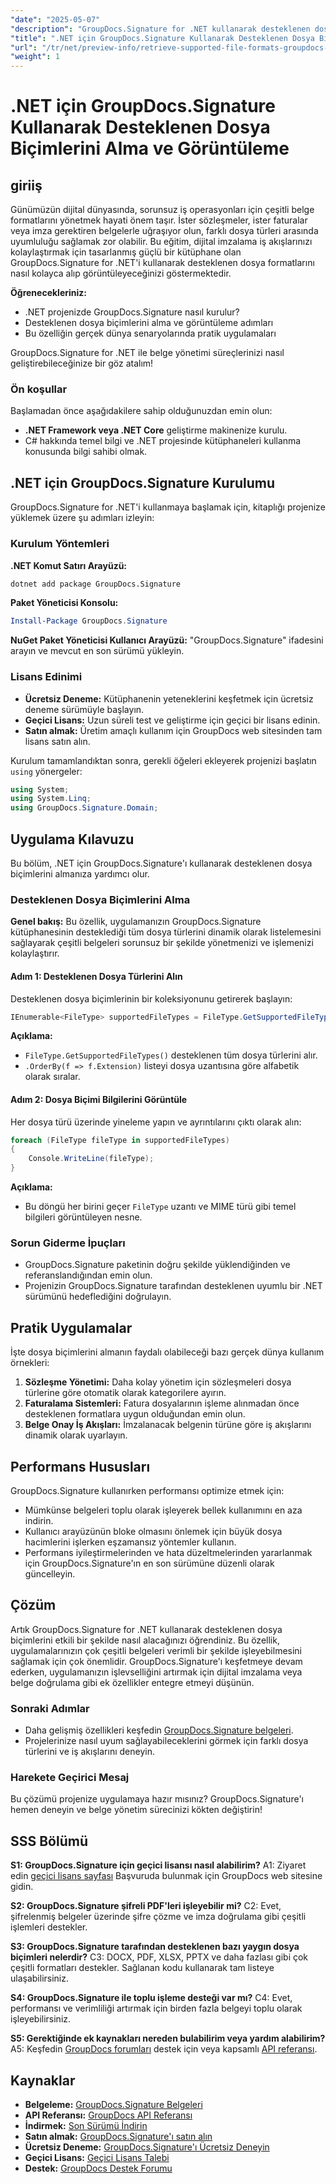 ```yaml
---
"date": "2025-05-07"
"description": "GroupDocs.Signature for .NET kullanarak desteklenen dosya formatlarını nasıl alacağınızı öğrenin. Bu kılavuz, kolay kurulum ve kod örnekleriyle dijital imzalama iş akışlarını basitleştirir."
"title": ".NET için GroupDocs.Signature Kullanarak Desteklenen Dosya Biçimlerini Alma ve Görüntüleme"
"url": "/tr/net/preview-info/retrieve-supported-file-formats-groupdocs-signature-net/"
"weight": 1
---
```


# .NET için GroupDocs.Signature Kullanarak Desteklenen Dosya Biçimlerini Alma ve Görüntüleme

## giriiş

Günümüzün dijital dünyasında, sorunsuz iş operasyonları için çeşitli belge formatlarını yönetmek hayati önem taşır. İster sözleşmeler, ister faturalar veya imza gerektiren belgelerle uğraşıyor olun, farklı dosya türleri arasında uyumluluğu sağlamak zor olabilir. Bu eğitim, dijital imzalama iş akışlarınızı kolaylaştırmak için tasarlanmış güçlü bir kütüphane olan GroupDocs.Signature for .NET'i kullanarak desteklenen dosya formatlarını nasıl kolayca alıp görüntüleyeceğinizi göstermektedir.

**Öğrenecekleriniz:**
- .NET projenizde GroupDocs.Signature nasıl kurulur?
- Desteklenen dosya biçimlerini alma ve görüntüleme adımları
- Bu özelliğin gerçek dünya senaryolarında pratik uygulamaları

GroupDocs.Signature for .NET ile belge yönetimi süreçlerinizi nasıl geliştirebileceğinize bir göz atalım!

### Ön koşullar

Başlamadan önce aşağıdakilere sahip olduğunuzdan emin olun:
- **.NET Framework veya .NET Core** geliştirme makinenize kurulu.
- C# hakkında temel bilgi ve .NET projesinde kütüphaneleri kullanma konusunda bilgi sahibi olmak.

## .NET için GroupDocs.Signature Kurulumu

GroupDocs.Signature for .NET'i kullanmaya başlamak için, kitaplığı projenize yüklemek üzere şu adımları izleyin:

### Kurulum Yöntemleri

**.NET Komut Satırı Arayüzü:**
```bash
dotnet add package GroupDocs.Signature
```

**Paket Yöneticisi Konsolu:**
```powershell
Install-Package GroupDocs.Signature
```

**NuGet Paket Yöneticisi Kullanıcı Arayüzü:** 
"GroupDocs.Signature" ifadesini arayın ve mevcut en son sürümü yükleyin.

### Lisans Edinimi
- **Ücretsiz Deneme:** Kütüphanenin yeteneklerini keşfetmek için ücretsiz deneme sürümüyle başlayın.
- **Geçici Lisans:** Uzun süreli test ve geliştirme için geçici bir lisans edinin.
- **Satın almak:** Üretim amaçlı kullanım için GroupDocs web sitesinden tam lisans satın alın.

Kurulum tamamlandıktan sonra, gerekli öğeleri ekleyerek projenizi başlatın `using` yönergeler:

```csharp
using System;
using System.Linq;
using GroupDocs.Signature.Domain;
```

## Uygulama Kılavuzu

Bu bölüm, .NET için GroupDocs.Signature'ı kullanarak desteklenen dosya biçimlerini almanıza yardımcı olur.

### Desteklenen Dosya Biçimlerini Alma

**Genel bakış:**
Bu özellik, uygulamanızın GroupDocs.Signature kütüphanesinin desteklediği tüm dosya türlerini dinamik olarak listelemesini sağlayarak çeşitli belgeleri sorunsuz bir şekilde yönetmenizi ve işlemenizi kolaylaştırır.

#### Adım 1: Desteklenen Dosya Türlerini Alın

Desteklenen dosya biçimlerinin bir koleksiyonunu getirerek başlayın:

```csharp
IEnumerable<FileType> supportedFileTypes = FileType.GetSupportedFileTypes().OrderBy(f => f.Extension);
```

**Açıklama:**
- `FileType.GetSupportedFileTypes()` desteklenen tüm dosya türlerini alır.
- `.OrderBy(f => f.Extension)` listeyi dosya uzantısına göre alfabetik olarak sıralar.

#### Adım 2: Dosya Biçimi Bilgilerini Görüntüle

Her dosya türü üzerinde yineleme yapın ve ayrıntılarını çıktı olarak alın:

```csharp
foreach (FileType fileType in supportedFileTypes)
{
    Console.WriteLine(fileType);
}
```

**Açıklama:**
- Bu döngü her birini geçer `FileType` uzantı ve MIME türü gibi temel bilgileri görüntüleyen nesne.

### Sorun Giderme İpuçları

- GroupDocs.Signature paketinin doğru şekilde yüklendiğinden ve referanslandığından emin olun.
- Projenizin GroupDocs.Signature tarafından desteklenen uyumlu bir .NET sürümünü hedeflediğini doğrulayın.

## Pratik Uygulamalar

İşte dosya biçimlerini almanın faydalı olabileceği bazı gerçek dünya kullanım örnekleri:
1. **Sözleşme Yönetimi:** Daha kolay yönetim için sözleşmeleri dosya türlerine göre otomatik olarak kategorilere ayırın.
2. **Faturalama Sistemleri:** Fatura dosyalarının işleme alınmadan önce desteklenen formatlara uygun olduğundan emin olun.
3. **Belge Onay İş Akışları:** İmzalanacak belgenin türüne göre iş akışlarını dinamik olarak uyarlayın.

## Performans Hususları

GroupDocs.Signature kullanırken performansı optimize etmek için:
- Mümkünse belgeleri toplu olarak işleyerek bellek kullanımını en aza indirin.
- Kullanıcı arayüzünün bloke olmasını önlemek için büyük dosya hacimlerini işlerken eşzamansız yöntemler kullanın.
- Performans iyileştirmelerinden ve hata düzeltmelerinden yararlanmak için GroupDocs.Signature'ın en son sürümüne düzenli olarak güncelleyin.

## Çözüm

Artık GroupDocs.Signature for .NET kullanarak desteklenen dosya biçimlerini etkili bir şekilde nasıl alacağınızı öğrendiniz. Bu özellik, uygulamalarınızın çok çeşitli belgeleri verimli bir şekilde işleyebilmesini sağlamak için çok önemlidir. GroupDocs.Signature'ı keşfetmeye devam ederken, uygulamanızın işlevselliğini artırmak için dijital imzalama veya belge doğrulama gibi ek özellikler entegre etmeyi düşünün.

### Sonraki Adımlar
- Daha gelişmiş özellikleri keşfedin [GroupDocs.Signature belgeleri](https://docs.groupdocs.com/signature/net/).
- Projelerinize nasıl uyum sağlayabileceklerini görmek için farklı dosya türlerini ve iş akışlarını deneyin.

### Harekete Geçirici Mesaj
Bu çözümü projenize uygulamaya hazır mısınız? GroupDocs.Signature'ı hemen deneyin ve belge yönetim sürecinizi kökten değiştirin!

## SSS Bölümü

**S1: GroupDocs.Signature için geçici lisansı nasıl alabilirim?**
A1: Ziyaret edin [geçici lisans sayfası](https://purchase.groupdocs.com/temporary-license/) Başvuruda bulunmak için GroupDocs web sitesine gidin.

**S2: GroupDocs.Signature şifreli PDF'leri işleyebilir mi?**
C2: Evet, şifrelenmiş belgeler üzerinde şifre çözme ve imza doğrulama gibi çeşitli işlemleri destekler.

**S3: GroupDocs.Signature tarafından desteklenen bazı yaygın dosya biçimleri nelerdir?**
C3: DOCX, PDF, XLSX, PPTX ve daha fazlası gibi çok çeşitli formatları destekler. Sağlanan kodu kullanarak tam listeye ulaşabilirsiniz.

**S4: GroupDocs.Signature ile toplu işleme desteği var mı?**
C4: Evet, performansı ve verimliliği artırmak için birden fazla belgeyi toplu olarak işleyebilirsiniz.

**S5: Gerektiğinde ek kaynakları nereden bulabilirim veya yardım alabilirim?**
A5: Keşfedin [GroupDocs forumları](https://forum.groupdocs.com/c/signature/) destek için veya kapsamlı [API referansı](https://reference.groupdocs.com/signature/net/).

## Kaynaklar
- **Belgeleme:** [GroupDocs.Signature Belgeleri](https://docs.groupdocs.com/signature/net/)
- **API Referansı:** [GroupDocs API Referansı](https://reference.groupdocs.com/signature/net/)
- **İndirmek:** [Son Sürümü İndirin](https://releases.groupdocs.com/signature/net/)
- **Satın almak:** [GroupDocs.Signature'ı satın alın](https://purchase.groupdocs.com/buy)
- **Ücretsiz Deneme:** [GroupDocs.Signature'ı Ücretsiz Deneyin](https://releases.groupdocs.com/signature/net/)
- **Geçici Lisans:** [Geçici Lisans Talebi](https://purchase.groupdocs.com/temporary-license/)
- **Destek:** [GroupDocs Destek Forumu](https://forum.groupdocs.com/c/signature/)